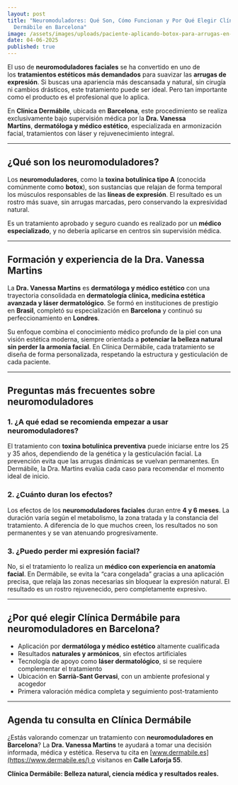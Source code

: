 ```yaml
---
layout: post
title: "Neuromoduladores: Qué Son, Cómo Funcionan y Por Qué Elegir Clínica
  Dermábile en Barcelona"
image: /assets/images/uploads/paciente-aplicando-botox-para-arrugas-en-cli-nica-derma-bile.png
date: 04-06-2025
published: true
---
```

El uso de **neuromoduladores faciales** se ha convertido en uno de los **tratamientos estéticos más demandados** para suavizar las **arrugas de expresión**. Si buscas una apariencia más descansada y natural, sin cirugía ni cambios drásticos, este tratamiento puede ser ideal. Pero tan importante como el producto es el profesional que lo aplica.

En **Clínica Dermábile**, ubicada en **Barcelona**, este procedimiento se realiza exclusivamente bajo supervisión médica por la **Dra. Vanessa Martins**, **dermatóloga y médico estético**, especializada en armonización facial, tratamientos con láser y rejuvenecimiento integral.

- - -

## ¿Qué son los neuromoduladores?

Los **neuromoduladores**, como la **toxina botulínica tipo A** (conocida comúnmente como **botox**), son sustancias que relajan de forma temporal los músculos responsables de las **líneas de expresión**. El resultado es un rostro más suave, sin arrugas marcadas, pero conservando la expresividad natural.

Es un tratamiento aprobado y seguro cuando es realizado por un **médico especializado**, y no debería aplicarse en centros sin supervisión médica.

- - -

## Formación y experiencia de la Dra. Vanessa Martins

La **Dra. Vanessa Martins** es **dermatóloga y médico estético** con una trayectoria consolidada en **dermatología clínica, medicina estética avanzada y láser dermatológico**. Se formó en instituciones de prestigio en **Brasil**, completó su especialización en **Barcelona** y continuó su perfeccionamiento en **Londres**.

Su enfoque combina el conocimiento médico profundo de la piel con una visión estética moderna, siempre orientada a **potenciar la belleza natural sin perder la armonía facial**. En Clínica Dermábile, cada tratamiento se diseña de forma personalizada, respetando la estructura y gesticulación de cada paciente.

- - -

## Preguntas más frecuentes sobre neuromoduladores

### 1. ¿A qué edad se recomienda empezar a usar neuromoduladores?

El tratamiento con **toxina botulínica preventiva** puede iniciarse entre los 25 y 35 años, dependiendo de la genética y la gesticulación facial. La prevención evita que las arrugas dinámicas se vuelvan permanentes. En Dermábile, la Dra. Martins evalúa cada caso para recomendar el momento ideal de inicio.

### 2. ¿Cuánto duran los efectos?

Los efectos de los **neuromoduladores faciales** duran entre **4 y 6 meses**. La duración varía según el metabolismo, la zona tratada y la constancia del tratamiento. A diferencia de lo que muchos creen, los resultados no son permanentes y se van atenuando progresivamente.

### 3. ¿Puedo perder mi expresión facial?

No, si el tratamiento lo realiza un **médico con experiencia en anatomía facial**. En Dermábile, se evita la “cara congelada” gracias a una aplicación precisa, que relaja las zonas necesarias sin bloquear la expresión natural. El resultado es un rostro rejuvenecido, pero completamente expresivo.

- - -

## ¿Por qué elegir Clínica Dermábile para neuromoduladores en Barcelona?

* Aplicación por **dermatóloga y médico estético** altamente cualificada
* Resultados **naturales y armónicos**, sin efectos artificiales
* Tecnología de apoyo como **láser dermatológico**, si se requiere complementar el tratamiento
* Ubicación en **Sarrià-Sant Gervasi**, con un ambiente profesional y acogedor
* Primera valoración médica completa y seguimiento post-tratamiento

- - -

## Agenda tu consulta en Clínica Dermábile

¿Estás valorando comenzar un tratamiento con **neuromoduladores en Barcelona**? La **Dra. Vanessa Martins** te ayudará a tomar una decisión informada, médica y estética. Reserva tu cita en [www.dermabile.es](https://www.dermabile.es/) o visítanos en **Calle Laforja 55**.

**Clínica Dermábile: Belleza natural, ciencia médica y resultados reales.**